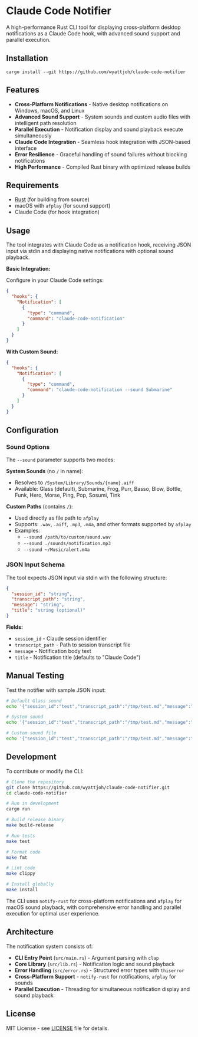 # Claude Code Notifier

A high-performance Rust CLI tool for displaying cross-platform desktop notifications as a Claude Code hook, with advanced sound support and parallel execution.

## Installation

```shell
cargo install --git https://github.com/wyattjoh/claude-code-notifier
```

## Features

- **Cross-Platform Notifications** - Native desktop notifications on Windows, macOS, and Linux
- **Advanced Sound Support** - System sounds and custom audio files with intelligent path resolution
- **Parallel Execution** - Notification display and sound playback execute simultaneously
- **Claude Code Integration** - Seamless hook integration with JSON-based interface
- **Error Resilience** - Graceful handling of sound failures without blocking notifications
- **High Performance** - Compiled Rust binary with optimized release builds

## Requirements

- [Rust](https://rustup.rs/) (for building from source)
- macOS with `afplay` (for sound support)
- Claude Code (for hook integration)

## Usage

The tool integrates with Claude Code as a notification hook, receiving JSON input via stdin and displaying native notifications with optional sound playback.

**Basic Integration:**

Configure in your Claude Code settings:

```json
{
  "hooks": {
    "Notification": [
      {
        "type": "command",
        "command": "claude-code-notification"
      }
    ]
  }
}
```

**With Custom Sound:**

```json
{
  "hooks": {
    "Notification": [
      {
        "type": "command",
        "command": "claude-code-notification --sound Submarine"
      }
    ]
  }
}
```

## Configuration

### Sound Options

The `--sound` parameter supports two modes:

**System Sounds** (no `/` in name):
- Resolves to `/System/Library/Sounds/{name}.aiff`
- Available: Glass (default), Submarine, Frog, Purr, Basso, Blow, Bottle, Funk, Hero, Morse, Ping, Pop, Sosumi, Tink

**Custom Paths** (contains `/`):
- Used directly as file path to `afplay`
- Supports: `.wav`, `.aiff`, `.mp3`, `.m4a`, and other formats supported by `afplay`
- Examples:
  - `--sound /path/to/custom/sound.wav`
  - `--sound ./sounds/notification.mp3`
  - `--sound ~/Music/alert.m4a`

### JSON Input Schema

The tool expects JSON input via stdin with the following structure:

```json
{
  "session_id": "string",
  "transcript_path": "string", 
  "message": "string",
  "title": "string (optional)"
}
```

**Fields:**
- `session_id` - Claude session identifier
- `transcript_path` - Path to session transcript file
- `message` - Notification body text
- `title` - Notification title (defaults to "Claude Code")

## Manual Testing

Test the notifier with sample JSON input:

```bash
# Default Glass sound
echo '{"session_id":"test","transcript_path":"/tmp/test.md","message":"Test message","title":"Test"}' | claude-code-notification

# System sound
echo '{"session_id":"test","transcript_path":"/tmp/test.md","message":"Test message","title":"Test"}' | claude-code-notification --sound Submarine

# Custom sound file
echo '{"session_id":"test","transcript_path":"/tmp/test.md","message":"Test message","title":"Test"}' | claude-code-notification --sound ./custom-sound.wav
```

## Development

To contribute or modify the CLI:

```bash
# Clone the repository
git clone https://github.com/wyattjoh/claude-code-notifier.git
cd claude-code-notifier

# Run in development
cargo run

# Build release binary
make build-release

# Run tests
make test

# Format code
make fmt

# Lint code  
make clippy

# Install globally
make install
```

The CLI uses `notify-rust` for cross-platform notifications and `afplay` for macOS sound playback, with comprehensive error handling and parallel execution for optimal user experience.

## Architecture

The notification system consists of:

- **CLI Entry Point** (`src/main.rs`) - Argument parsing with `clap`
- **Core Library** (`src/lib.rs`) - Notification logic and sound playback
- **Error Handling** (`src/error.rs`) - Structured error types with `thiserror`
- **Cross-Platform Support** - `notify-rust` for notifications, `afplay` for sounds
- **Parallel Execution** - Threading for simultaneous notification display and sound playback

## License

MIT License - see [LICENSE](LICENSE) file for details.
